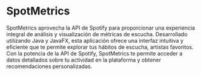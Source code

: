# SpotMetrics
SpotMetrics aprovecha la API de Spotify para proporcionar una experiencia integral de análisis y visualización de métricas de escucha. Desarrollado utilizando Java y JavaFX, esta aplicación ofrece una interfaz intuitiva y eficiente que te permite explorar tus hábitos de escucha, artistas favoritos. Con la potencia de la API de Spotify, SpotMetrics te permite acceder a datos detallados sobre tu actividad en la plataforma y obtener recomendaciones personalizadas.
